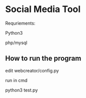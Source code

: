# Social Media Tool
<p>

Requriements:<p>
Python3<p>
php/mysql

## How to run the program
<p>
edit webcreator/config.py<p>
run in cmd <p>
python3 test.py
